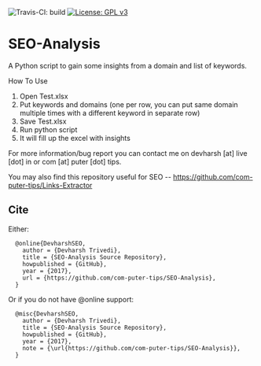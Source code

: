 ![Travis-CI: build](https://travis-ci.org/devharsh/SEO-Analysis.svg?branch=master) [![License: GPL v3](https://img.shields.io/badge/License-GPL%20v3-blue.svg)](https://www.gnu.org/licenses/gpl-3.0)

# SEO-Analysis
A Python script to gain some insights from a domain and list of keywords.

How To Use
1. Open Test.xlsx
2. Put keywords and domains (one per row, you can put same domain multiple times with a different keyword in separate row)
3. Save Test.xlsx
4. Run python script
5. It will fill up the excel with insights

For more information/bug report you can contact me on devharsh [at] live [dot] in or com [at] puter [dot] tips.

You may also find this repository useful for SEO -- https://github.com/com-puter-tips/Links-Extractor


Cite
---

Either:

```
  @online{DevharshSEO,
    author = {Devharsh Trivedi},
    title = {SEO-Analysis Source Repository},
    howpublished = {GitHub},
    year = {2017},
    url = {https://github.com/com-puter-tips/SEO-Analysis},
  }
```

Or if you do not have @online support:

```
  @misc{DevharshSEO,
    author = {Devharsh Trivedi},
    title = {SEO-Analysis Source Repository},
    howpublished = {GitHub},
    year = {2017},
    note = {\url{https://github.com/com-puter-tips/SEO-Analysis}},
  }
```
